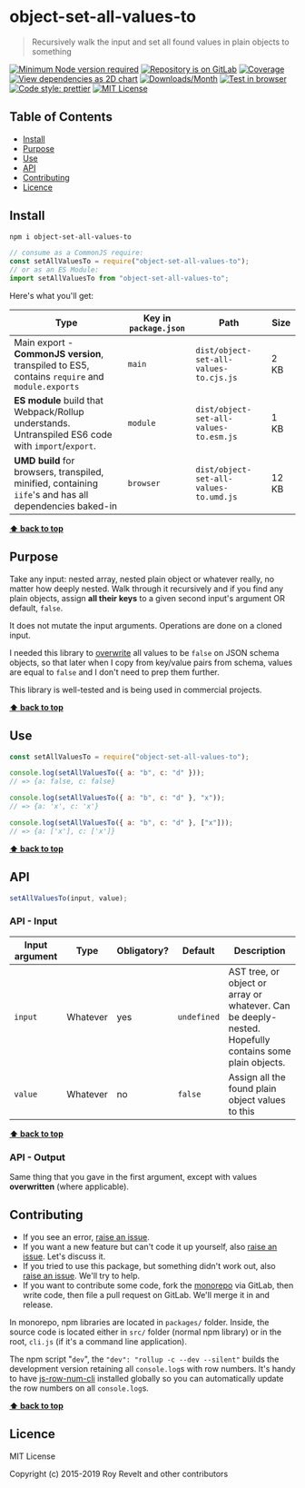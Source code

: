 # object-set-all-values-to

> Recursively walk the input and set all found values in plain objects to something

[![Minimum Node version required][node-img]][node-url]
[![Repository is on GitLab][gitlab-img]][gitlab-url]
[![Coverage][cov-img]][cov-url]
[![View dependencies as 2D chart][deps2d-img]][deps2d-url]
[![Downloads/Month][downloads-img]][downloads-url]
[![Test in browser][runkit-img]][runkit-url]
[![Code style: prettier][prettier-img]][prettier-url]
[![MIT License][license-img]][license-url]

## Table of Contents

- [Install](#install)
- [Purpose](#purpose)
- [Use](#use)
- [API](#api)
- [Contributing](#contributing)
- [Licence](#licence)

## Install

```sh
npm i object-set-all-values-to
```

```js
// consume as a CommonJS require:
const setAllValuesTo = require("object-set-all-values-to");
// or as an ES Module:
import setAllValuesTo from "object-set-all-values-to";
```

Here's what you'll get:

| Type                                                                                                    | Key in `package.json` | Path                                   | Size  |
| ------------------------------------------------------------------------------------------------------- | --------------------- | -------------------------------------- | ----- |
| Main export - **CommonJS version**, transpiled to ES5, contains `require` and `module.exports`          | `main`                | `dist/object-set-all-values-to.cjs.js` | 2 KB  |
| **ES module** build that Webpack/Rollup understands. Untranspiled ES6 code with `import`/`export`.      | `module`              | `dist/object-set-all-values-to.esm.js` | 1 KB  |
| **UMD build** for browsers, transpiled, minified, containing `iife`'s and has all dependencies baked-in | `browser`             | `dist/object-set-all-values-to.umd.js` | 12 KB |

**[⬆ back to top](#)**

## Purpose

Take any input: nested array, nested plain object or whatever really, no matter how deeply nested. Walk through it recursively and if you find any plain objects, assign **all their keys** to a given second input's argument OR default, `false`.

It does not mutate the input arguments. Operations are done on a cloned input.

I needed this library to [overwrite](https://gitlab.com/codsen/codsen/tree/master/packages/json-comb-core) all values to be `false` on JSON schema objects, so that later when I copy from key/value pairs from schema, values are equal to `false` and I don't need to prep them further.

This library is well-tested and is being used in commercial projects.

**[⬆ back to top](#)**

## Use

```js
const setAllValuesTo = require("object-set-all-values-to");

console.log(setAllValuesTo({ a: "b", c: "d" }));
// => {a: false, c: false}

console.log(setAllValuesTo({ a: "b", c: "d" }, "x"));
// => {a: 'x', c: 'x'}

console.log(setAllValuesTo({ a: "b", c: "d" }, ["x"]));
// => {a: ['x'], c: ['x']}
```

**[⬆ back to top](#)**

## API

```js
setAllValuesTo(input, value);
```

### API - Input

| Input argument | Type     | Obligatory? | Default     | Description                                                                                            |
| -------------- | -------- | ----------- | ----------- | ------------------------------------------------------------------------------------------------------ |
| `input`        | Whatever | yes         | `undefined` | AST tree, or object or array or whatever. Can be deeply-nested. Hopefully contains some plain objects. |
| `value`        | Whatever | no          | `false`     | Assign all the found plain object values to this                                                       |

**[⬆ back to top](#)**

### API - Output

Same thing that you gave in the first argument, except with values **overwritten** (where applicable).

## Contributing

- If you see an error, [raise an issue](https://gitlab.com/codsen/codsen/issues/new?issue[title]=object-set-all-values-to%20package%20-%20put%20title%20here&issue[description]=%23%23%20object-set-all-values-to%0A%0Aput%20description%20here).
- If you want a new feature but can't code it up yourself, also [raise an issue](https://gitlab.com/codsen/codsen/issues/new?issue[title]=object-set-all-values-to%20package%20-%20put%20title%20here&issue[description]=%23%23%20object-set-all-values-to%0A%0Aput%20description%20here). Let's discuss it.
- If you tried to use this package, but something didn't work out, also [raise an issue](https://gitlab.com/codsen/codsen/issues/new?issue[title]=object-set-all-values-to%20package%20-%20put%20title%20here&issue[description]=%23%23%20object-set-all-values-to%0A%0Aput%20description%20here). We'll try to help.
- If you want to contribute some code, fork the [monorepo](https://gitlab.com/codsen/codsen/) via GitLab, then write code, then file a pull request on GitLab. We'll merge it in and release.

In monorepo, npm libraries are located in `packages/` folder. Inside, the source code is located either in `src/` folder (normal npm library) or in the root, `cli.js` (if it's a command line application).

The npm script "`dev`", the `"dev": "rollup -c --dev --silent"` builds the development version retaining all `console.log`s with row numbers. It's handy to have [js-row-num-cli](https://www.npmjs.com/package/js-row-num-cli) installed globally so you can automatically update the row numbers on all `console.log`s.

**[⬆ back to top](#)**

## Licence

MIT License

Copyright (c) 2015-2019 Roy Revelt and other contributors

[node-img]: https://img.shields.io/node/v/object-set-all-values-to.svg?style=flat-square&label=works%20on%20node
[node-url]: https://www.npmjs.com/package/object-set-all-values-to
[gitlab-img]: https://img.shields.io/badge/repo-on%20GitLab-brightgreen.svg?style=flat-square
[gitlab-url]: https://gitlab.com/codsen/codsen/tree/master/packages/object-set-all-values-to
[cov-img]: https://img.shields.io/badge/coverage-100%25-brightgreen.svg?style=flat-square
[cov-url]: https://gitlab.com/codsen/codsen/tree/master/packages/object-set-all-values-to
[deps2d-img]: https://img.shields.io/badge/deps%20in%202D-see_here-08f0fd.svg?style=flat-square
[deps2d-url]: http://npm.anvaka.com/#/view/2d/object-set-all-values-to
[downloads-img]: https://img.shields.io/npm/dm/object-set-all-values-to.svg?style=flat-square
[downloads-url]: https://npmcharts.com/compare/object-set-all-values-to
[runkit-img]: https://img.shields.io/badge/runkit-test_in_browser-a853ff.svg?style=flat-square
[runkit-url]: https://npm.runkit.com/object-set-all-values-to
[prettier-img]: https://img.shields.io/badge/code_style-prettier-ff69b4.svg?style=flat-square
[prettier-url]: https://prettier.io
[license-img]: https://img.shields.io/badge/licence-MIT-51c838.svg?style=flat-square
[license-url]: https://gitlab.com/codsen/codsen/blob/master/LICENSE
